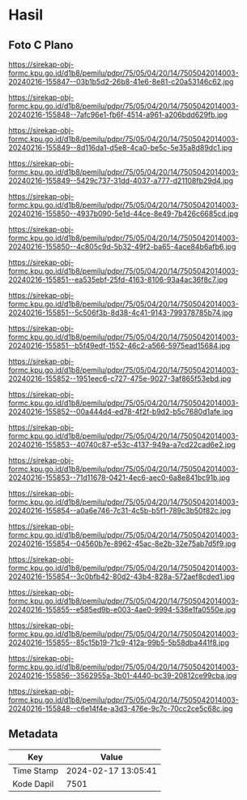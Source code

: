 # Hasil

## Foto C Plano

https://sirekap-obj-formc.kpu.go.id/d1b8/pemilu/pdpr/75/05/04/20/14/7505042014003-20240216-155847--03b1b5d2-26b8-41e6-8e81-c20a53146c62.jpg

https://sirekap-obj-formc.kpu.go.id/d1b8/pemilu/pdpr/75/05/04/20/14/7505042014003-20240216-155848--7afc96e1-fb6f-4514-a961-a206bdd629fb.jpg

https://sirekap-obj-formc.kpu.go.id/d1b8/pemilu/pdpr/75/05/04/20/14/7505042014003-20240216-155849--8d116da1-d5e8-4ca0-be5c-5e35a8d89dc1.jpg

https://sirekap-obj-formc.kpu.go.id/d1b8/pemilu/pdpr/75/05/04/20/14/7505042014003-20240216-155849--5429c737-31dd-4037-a777-d21108fb29d4.jpg

https://sirekap-obj-formc.kpu.go.id/d1b8/pemilu/pdpr/75/05/04/20/14/7505042014003-20240216-155850--4937b090-5e1d-44ce-8e49-7b426c6685cd.jpg

https://sirekap-obj-formc.kpu.go.id/d1b8/pemilu/pdpr/75/05/04/20/14/7505042014003-20240216-155850--4c805c9d-5b32-49f2-ba65-4ace84b6afb6.jpg

https://sirekap-obj-formc.kpu.go.id/d1b8/pemilu/pdpr/75/05/04/20/14/7505042014003-20240216-155851--ea535ebf-25fd-4163-8106-93a4ac36f8c7.jpg

https://sirekap-obj-formc.kpu.go.id/d1b8/pemilu/pdpr/75/05/04/20/14/7505042014003-20240216-155851--5c506f3b-8d38-4c41-9143-799378785b74.jpg

https://sirekap-obj-formc.kpu.go.id/d1b8/pemilu/pdpr/75/05/04/20/14/7505042014003-20240216-155851--b5f49edf-1552-46c2-a566-5975ead15684.jpg

https://sirekap-obj-formc.kpu.go.id/d1b8/pemilu/pdpr/75/05/04/20/14/7505042014003-20240216-155852--1951eec6-c727-475e-9027-3af865f53ebd.jpg

https://sirekap-obj-formc.kpu.go.id/d1b8/pemilu/pdpr/75/05/04/20/14/7505042014003-20240216-155852--00a444d4-ed78-4f2f-b9d2-b5c7680d1afe.jpg

https://sirekap-obj-formc.kpu.go.id/d1b8/pemilu/pdpr/75/05/04/20/14/7505042014003-20240216-155853--40740c87-e53c-4137-949a-a7cd22cad6e2.jpg

https://sirekap-obj-formc.kpu.go.id/d1b8/pemilu/pdpr/75/05/04/20/14/7505042014003-20240216-155853--71d11678-0421-4ec6-aec0-6a8e841bc91b.jpg

https://sirekap-obj-formc.kpu.go.id/d1b8/pemilu/pdpr/75/05/04/20/14/7505042014003-20240216-155854--a0a6e746-7c31-4c5b-b5f1-789c3b50f82c.jpg

https://sirekap-obj-formc.kpu.go.id/d1b8/pemilu/pdpr/75/05/04/20/14/7505042014003-20240216-155854--04560b7e-8962-45ac-8e2b-32e75ab7d5f9.jpg

https://sirekap-obj-formc.kpu.go.id/d1b8/pemilu/pdpr/75/05/04/20/14/7505042014003-20240216-155854--3c0bfb42-80d2-43b4-828a-572aef8cded1.jpg

https://sirekap-obj-formc.kpu.go.id/d1b8/pemilu/pdpr/75/05/04/20/14/7505042014003-20240216-155855--e585ed9b-e003-4ae0-9994-536e1fa0550e.jpg

https://sirekap-obj-formc.kpu.go.id/d1b8/pemilu/pdpr/75/05/04/20/14/7505042014003-20240216-155855--85c15b19-71c9-412a-99b5-5b58dba441f8.jpg

https://sirekap-obj-formc.kpu.go.id/d1b8/pemilu/pdpr/75/05/04/20/14/7505042014003-20240216-155856--3562955a-3b01-4440-bc39-20812ce99cba.jpg

https://sirekap-obj-formc.kpu.go.id/d1b8/pemilu/pdpr/75/05/04/20/14/7505042014003-20240216-155848--c6e14f4e-a3d3-476e-9c7c-70cc2ce5c68c.jpg


## Metadata

| Key        | Value               |
| ---------- | ------------------- |
| Time Stamp | 2024-02-17 13:05:41 |
| Kode Dapil | 7501                |



